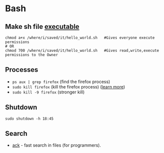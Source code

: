 # Bash

## Make sh file [executable](https://help.ubuntu.com/community/Beginners/BashScripting#Scripting)

```
chmod a+x /where/i/saved/it/hello_world.sh   #Gives everyone execute permissions
# OR
chmod 700 /where/i/saved/it/hello_world.sh   #Gives read,write,execute permissions to the Owner
```

## Processes

* ``ps aux | grep firefox`` (find the firefox process)
* ``sudo kill firefox`` (kill the firefox process) ([learn more](http://www.cyberciti.biz/faq/kill-process-in-linux-or-terminate-a-process-in-unix-or-linux-systems/))
* ``sudo kill -9 firefox`` (stronger kill)

## Shutdown

``sudo shutdown -h 18:45``

## Search

* [ack](http://beyondgrep.com/) - fast search in files (for programmers).
